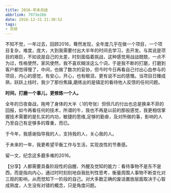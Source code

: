 ```yaml
---
title: 2016-年末总结
abbrlink: 7973e266
date: 2016-12-31 21:30:52
tags:
- 总结
---
```

不知不觉，一年过去，回顾2016，蓦然发现，全年度几乎在做一个项目，一个项目复杂，难度，庞大，大到我需要付出大半年的时间去学习，去开发。与其说是项目的艰巨，不如说是自己的太差，时刻面临着挑战，这种感觉用战战兢兢，一点不为过，性格使然，家风使然，我不喜欢糊涂这么个词，于是我不断的打磨，打磨到客户都觉得慢了，中间，也做了数次的妥协，但今时今日再看自己付出心血参与的项目，内心的感觉，有安心，开心，也有眼泪，更有说不出的感慨。当项目日臻成熟，跃跃上线时，我少了那份焦躁,磨练出的是镇定的看待他人反馈的任何问题。



**时间，打磨一个事儿，更修炼一个人。**



全年的日夜奋战，拖垮了身体的大半（.1的夸张）但但凡的付出也总是换来不菲的回报，如今再看任何的技术，所谓的牛，我也不再是以前的那般感觉，我更相信掌握技术需要的是扎实的内功，敏捷的思维,足够的勤奋，及对所做的事，影响的人乃至自己有足够多的尊重，而已。



于今年，我感谢指导我的人，支持我的人，关心我的人。



于未来的一年，我更希望平衡工作与生活，实现良性的节奏感。



留一文，纪念这多磨多难的2016。



【分享】人都需要具备阶段性的自醒、外醒及觉知的能力：看待事物不是东不是西，而是指向内心，通过时时刻刻地自我批判性思考，衡量周围人事物不断变化对三观的影响，从而觉知下一阶段的自己。对大多数正确的废话置放层面取决于心智成熟度，人生没有对错的概念，只是角度问题。